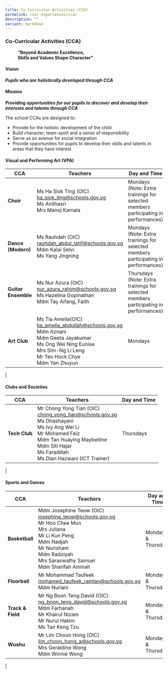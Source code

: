 ```yaml
---
title: Co Curricular Activities (CCA)
permalink: /our-experiences/cca/
description: ""
variant: markdown
---
```

### **Co-Curricular Activities (CCA)**

<figure>
	<figcaption><strong> “Beyond Academic Excellence,<br>Skills and Values Shape Character”
		</strong></figcaption>
</figure>

#### **Vision**
**_Pupils who are holistically developed through CCA_**

#### **Mission**
**_Providing opportunities for our pupils to discover and develop their interests and talents through CCA_**

The school CCAs are designed to:
*   Provide for the holistic development of the child
*   Build character, team-spirit and a sense of responsibility
*   Serve as an avenue for social integration
*   Provide opportunities for pupils to develop their skills and talents in areas that they have interest

#### **Visual and Performing Art (VPA)**

| CCA | Teachers | Day and Time |
|---|---|---|
| **Choir** | Ms Ha Siok Ting (OIC)<br>[ha_siok_ting@schools.gov.sg](mailto:ha_siok_ting@schools.gov.sg)<br>Ms Anithasri<br>Mrs Manoj Kamala  | Mondays <br>(Note: Extra trainings for selected members participating in performances) |
| **Dance (Modern)** | Ms Rauhdah (OIC)<br>[rauhdah_abdul_latif@schools.gov.sg](mailto:rauhdah_abdul_latif@schools.gov.sg)<br>Mdm Kalai Selvi<br>Ms Yang Jingning | Mondays <br>(Note: Extra trainings for selected members participating in  performances)  |
| **Guitar Ensemble** | Ms Nur Azura (OIC)<br>[nur_azura_rahim@schools.gov.sg](mailto:nur_azura_rahim@schools.gov.sg)<br>Ms Hazelina Gopinathan<br>Mdm Tay Aifang, Faith | Thursdays<br> (Note: Extra trainings for selected members participating in performances) |
| **Art Club** | Ms Tia Amelia(OIC)<br>[tia_amelia_abdullah@schools.gov.sg](mailto:tia_amelia_abdullah@schools.gov.sg)<br>Mdm Aznani <br>Mdm Geeta Jayakumar<br>Ms Ong Wei Ning Eunise<br>Mrs Sim-Ng Li Leng <br>Mr Teo Hock Chye<br>Mdm Yan Zhuyun<br> | Mondays<br>  |
|

#### **Clubs and Societies**

| CCA | Teachers | Day and Time |
|---|---|---|
| **Tech Club** | Mr Chong Yong Tian (OIC)<br>[chong_yong_tian@schools.gov.sg](mailto:chong_yong_tian@schools.gov.sg)<br>Ms Dhashayani<br>Ms Ivy Ang Wei Li<br>Mr Mohamed Faiz<br>Mdm Tan Huaying Maybelline<br>Mdm Siti Hajar <br>Ms Faradillah<br>Ms Dian Hazwani (ICT Trainer) | Thursdays |
|

#### **Sports and Games**

| CCA | Teachers | Day and Time |
|---|---|---|
| **Basketball** | Mdm Josephine Teow (OIC)<br>[josephine_teow@schools.gov.sg](mailto:josephine_teow@schools.gov.sg)<br>Mr Hoo Chee Mun<br>Mrs Juliana<br>Mr Li Kun Peng<br>Mdm Nadjah<br>Mr Nurisham<br>Mdm Radziyah<br>Mrs Saraswathy Samuel<br>Mdm Sharifah Aminah| Mondays &amp; Thursdays  |
| **Floorball**<br>  | Mr Mohammad Taufeek<br>[mohamed_taufeek_ramlan@schools.gov.sg](mailto:mohamed_taufeek_ramlan@schools.gov.sg)<br>Mdm Nuriani| Mondays &amp; Thursdays |
| **Track &amp; Field** | Mr Ng Boon Teng David (OIC)<br>[ng_boon_teng_david@schools.gov.sg](mailto:ng_boon_teng_david@schools.gov.sg)<br>Mdm Farhanah<br>Mr Khairul Nizam <br>Mr Nurul Hakim<br>Ms Tan Keng Tzu| Mondays &amp; Thursdays |
| **Wushu** | Mr Lim Choon Hong (OIC)<br>[lim_choon_hong_a@schools.gov.sg](mailto:lim_choon_hong_a@schools.gov.sg)<br>Mrs Geraldine Wong<br>Mdm Winnie Wong | Mondays &amp; Thursdays<br>  |
|